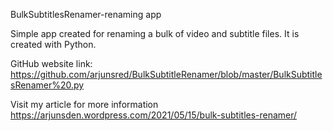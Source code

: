 BulkSubtitlesRenamer-renaming app

Simple app created for renaming a bulk of video and subtitle files.
It is created with Python.

GitHub website link:
https://github.com/arjunsred/BulkSubtitleRenamer/blob/master/BulkSubtitlesRenamer%20.py

Visit my article for more information 
https://arjunsden.wordpress.com/2021/05/15/bulk-subtitles-renamer/


